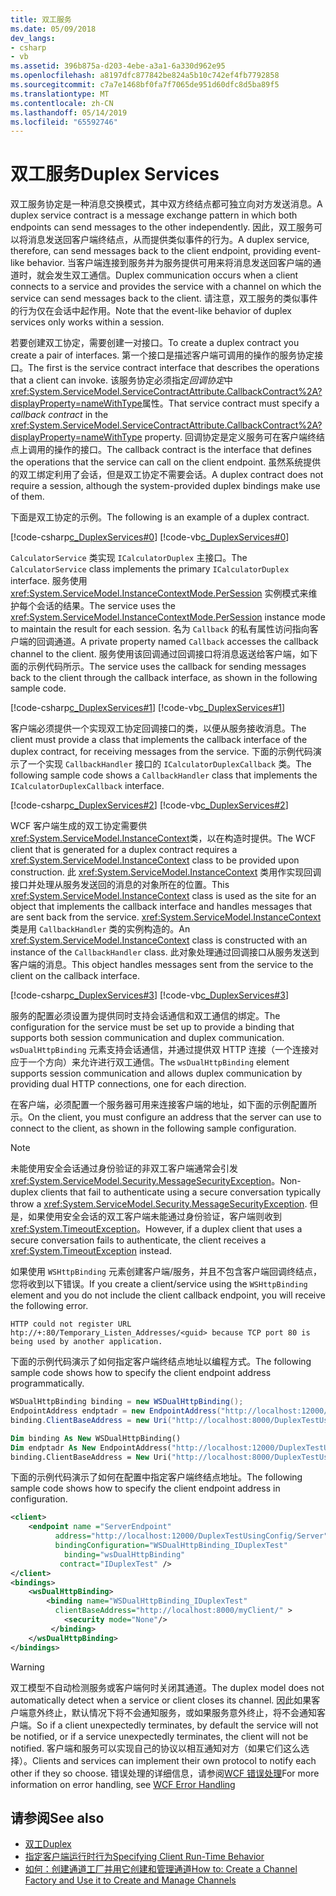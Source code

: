 ```yaml
---
title: 双工服务
ms.date: 05/09/2018
dev_langs:
- csharp
- vb
ms.assetid: 396b875a-d203-4ebe-a3a1-6a330d962e95
ms.openlocfilehash: a8197dfc877842be824a5b10c742ef4fb7792858
ms.sourcegitcommit: c7a7e1468bf0fa7f7065de951d60dfc8d5ba89f5
ms.translationtype: MT
ms.contentlocale: zh-CN
ms.lasthandoff: 05/14/2019
ms.locfileid: "65592746"
---
```

# <a name="duplex-services"></a><span data-ttu-id="9c271-102">双工服务</span><span class="sxs-lookup"><span data-stu-id="9c271-102">Duplex Services</span></span>

<span data-ttu-id="9c271-103">双工服务协定是一种消息交换模式，其中双方终结点都可独立向对方发送消息。</span><span class="sxs-lookup"><span data-stu-id="9c271-103">A duplex service contract is a message exchange pattern in which both endpoints can send messages to the other independently.</span></span> <span data-ttu-id="9c271-104">因此，双工服务可以将消息发送回客户端终结点，从而提供类似事件的行为。</span><span class="sxs-lookup"><span data-stu-id="9c271-104">A duplex service, therefore, can send messages back to the client endpoint, providing event-like behavior.</span></span> <span data-ttu-id="9c271-105">当客户端连接到服务并为服务提供可用来将消息发送回客户端的通道时，就会发生双工通信。</span><span class="sxs-lookup"><span data-stu-id="9c271-105">Duplex communication occurs when a client connects to a service and provides the service with a channel on which the service can send messages back to the client.</span></span> <span data-ttu-id="9c271-106">请注意，双工服务的类似事件的行为仅在会话中起作用。</span><span class="sxs-lookup"><span data-stu-id="9c271-106">Note that the event-like behavior of duplex services only works within a session.</span></span>

<span data-ttu-id="9c271-107">若要创建双工协定，需要创建一对接口。</span><span class="sxs-lookup"><span data-stu-id="9c271-107">To create a duplex contract you create a pair of interfaces.</span></span> <span data-ttu-id="9c271-108">第一个接口是描述客户端可调用的操作的服务协定接口。</span><span class="sxs-lookup"><span data-stu-id="9c271-108">The first is the service contract interface that describes the operations that a client can invoke.</span></span> <span data-ttu-id="9c271-109">该服务协定必须指定*回调协定*中<xref:System.ServiceModel.ServiceContractAttribute.CallbackContract%2A?displayProperty=nameWithType>属性。</span><span class="sxs-lookup"><span data-stu-id="9c271-109">That service contract must specify a *callback contract* in the <xref:System.ServiceModel.ServiceContractAttribute.CallbackContract%2A?displayProperty=nameWithType> property.</span></span> <span data-ttu-id="9c271-110">回调协定是定义服务可在客户端终结点上调用的操作的接口。</span><span class="sxs-lookup"><span data-stu-id="9c271-110">The callback contract is the interface that defines the operations that the service can call on the client endpoint.</span></span> <span data-ttu-id="9c271-111">虽然系统提供的双工绑定利用了会话，但是双工协定不需要会话。</span><span class="sxs-lookup"><span data-stu-id="9c271-111">A duplex contract does not require a session, although the system-provided duplex bindings make use of them.</span></span>

<span data-ttu-id="9c271-112">下面是双工协定的示例。</span><span class="sxs-lookup"><span data-stu-id="9c271-112">The following is an example of a duplex contract.</span></span>

[!code-csharp[c_DuplexServices#0](../../../../samples/snippets/csharp/VS_Snippets_CFX/c_duplexservices/cs/service.cs#0)]
[!code-vb[c_DuplexServices#0](../../../../samples/snippets/visualbasic/VS_Snippets_CFX/c_duplexservices/vb/service.vb#0)]

<span data-ttu-id="9c271-113">`CalculatorService` 类实现 `ICalculatorDuplex` 主接口。</span><span class="sxs-lookup"><span data-stu-id="9c271-113">The `CalculatorService` class implements the primary `ICalculatorDuplex` interface.</span></span> <span data-ttu-id="9c271-114">服务使用 <xref:System.ServiceModel.InstanceContextMode.PerSession> 实例模式来维护每个会话的结果。</span><span class="sxs-lookup"><span data-stu-id="9c271-114">The service uses the <xref:System.ServiceModel.InstanceContextMode.PerSession> instance mode to maintain the result for each session.</span></span> <span data-ttu-id="9c271-115">名为 `Callback` 的私有属性访问指向客户端的回调通道。</span><span class="sxs-lookup"><span data-stu-id="9c271-115">A private property named `Callback` accesses the callback channel to the client.</span></span> <span data-ttu-id="9c271-116">服务使用该回调通过回调接口将消息返送给客户端，如下面的示例代码所示。</span><span class="sxs-lookup"><span data-stu-id="9c271-116">The service uses the callback for sending messages back to the client through the callback interface, as shown in the following sample code.</span></span>

[!code-csharp[c_DuplexServices#1](../../../../samples/snippets/csharp/VS_Snippets_CFX/c_duplexservices/cs/service.cs#1)]
[!code-vb[c_DuplexServices#1](../../../../samples/snippets/visualbasic/VS_Snippets_CFX/c_duplexservices/vb/service.vb#1)]

<span data-ttu-id="9c271-117">客户端必须提供一个实现双工协定回调接口的类，以便从服务接收消息。</span><span class="sxs-lookup"><span data-stu-id="9c271-117">The client must provide a class that implements the callback interface of the duplex contract, for receiving messages from the service.</span></span> <span data-ttu-id="9c271-118">下面的示例代码演示了一个实现 `CallbackHandler` 接口的 `ICalculatorDuplexCallback` 类。</span><span class="sxs-lookup"><span data-stu-id="9c271-118">The following sample code shows a `CallbackHandler` class that implements the `ICalculatorDuplexCallback` interface.</span></span>

[!code-csharp[c_DuplexServices#2](../../../../samples/snippets/csharp/VS_Snippets_CFX/c_duplexservices/cs/client.cs#2)]
[!code-vb[c_DuplexServices#2](../../../../samples/snippets/visualbasic/VS_Snippets_CFX/c_duplexservices/vb/client.vb#2)]

<span data-ttu-id="9c271-119">WCF 客户端生成的双工协定需要供<xref:System.ServiceModel.InstanceContext>类，以在构造时提供。</span><span class="sxs-lookup"><span data-stu-id="9c271-119">The WCF client that is generated for a duplex contract requires a <xref:System.ServiceModel.InstanceContext> class to be provided upon construction.</span></span> <span data-ttu-id="9c271-120">此 <xref:System.ServiceModel.InstanceContext> 类用作实现回调接口并处理从服务发送回的消息的对象所在的位置。</span><span class="sxs-lookup"><span data-stu-id="9c271-120">This <xref:System.ServiceModel.InstanceContext> class is used as the site for an object that implements the callback interface and handles messages that are sent back from the service.</span></span> <span data-ttu-id="9c271-121"><xref:System.ServiceModel.InstanceContext> 类是用 `CallbackHandler` 类的实例构造的。</span><span class="sxs-lookup"><span data-stu-id="9c271-121">An <xref:System.ServiceModel.InstanceContext> class is constructed with an instance of the `CallbackHandler` class.</span></span> <span data-ttu-id="9c271-122">此对象处理通过回调接口从服务发送到客户端的消息。</span><span class="sxs-lookup"><span data-stu-id="9c271-122">This object handles messages sent from the service to the client on the callback interface.</span></span>

[!code-csharp[c_DuplexServices#3](../../../../samples/snippets/csharp/VS_Snippets_CFX/c_duplexservices/cs/client.cs#3)]
[!code-vb[c_DuplexServices#3](../../../../samples/snippets/visualbasic/VS_Snippets_CFX/c_duplexservices/vb/client.vb#3)]

<span data-ttu-id="9c271-123">服务的配置必须设置为提供同时支持会话通信和双工通信的绑定。</span><span class="sxs-lookup"><span data-stu-id="9c271-123">The configuration for the service must be set up to provide a binding that supports both session communication and duplex communication.</span></span> <span data-ttu-id="9c271-124">`wsDualHttpBinding` 元素支持会话通信，并通过提供双 HTTP 连接（一个连接对应于一个方向）来允许进行双工通信。</span><span class="sxs-lookup"><span data-stu-id="9c271-124">The `wsDualHttpBinding` element supports session communication and allows duplex communication by providing dual HTTP connections, one for each direction.</span></span>

<span data-ttu-id="9c271-125">在客户端，必须配置一个服务器可用来连接客户端的地址，如下面的示例配置所示。</span><span class="sxs-lookup"><span data-stu-id="9c271-125">On the client, you must configure an address that the server can use to connect to the client, as shown in the following sample configuration.</span></span>

> [!NOTE]
> <span data-ttu-id="9c271-126">未能使用安全会话通过身份验证的非双工客户端通常会引发 <xref:System.ServiceModel.Security.MessageSecurityException>。</span><span class="sxs-lookup"><span data-stu-id="9c271-126">Non-duplex clients that fail to authenticate using a secure conversation typically throw a <xref:System.ServiceModel.Security.MessageSecurityException>.</span></span> <span data-ttu-id="9c271-127">但是，如果使用安全会话的双工客户端未能通过身份验证，客户端则收到 <xref:System.TimeoutException>。</span><span class="sxs-lookup"><span data-stu-id="9c271-127">However, if a duplex client that uses a secure conversation fails to authenticate, the client receives a <xref:System.TimeoutException> instead.</span></span>

<span data-ttu-id="9c271-128">如果使用 `WSHttpBinding` 元素创建客户端/服务，并且不包含客户端回调终结点，您将收到以下错误。</span><span class="sxs-lookup"><span data-stu-id="9c271-128">If you create a client/service using the `WSHttpBinding` element and you do not include the client callback endpoint, you will receive the following error.</span></span>

```
HTTP could not register URL
htp://+:80/Temporary_Listen_Addresses/<guid> because TCP port 80 is being used by another application.
```

<span data-ttu-id="9c271-129">下面的示例代码演示了如何指定客户端终结点地址以编程方式。</span><span class="sxs-lookup"><span data-stu-id="9c271-129">The following sample code shows how to specify the client endpoint address programmatically.</span></span>

```csharp
WSDualHttpBinding binding = new WSDualHttpBinding();
EndpointAddress endptadr = new EndpointAddress("http://localhost:12000/DuplexTestUsingCode/Server");
binding.ClientBaseAddress = new Uri("http://localhost:8000/DuplexTestUsingCode/Client/");
```

```vb
Dim binding As New WSDualHttpBinding()
Dim endptadr As New EndpointAddress("http://localhost:12000/DuplexTestUsingCode/Server")
binding.ClientBaseAddress = New Uri("http://localhost:8000/DuplexTestUsingCode/Client/")
```

<span data-ttu-id="9c271-130">下面的示例代码演示了如何在配置中指定客户端终结点地址。</span><span class="sxs-lookup"><span data-stu-id="9c271-130">The following sample code shows how to specify the client endpoint address in configuration.</span></span>

```xml
<client>
    <endpoint name ="ServerEndpoint"
          address="http://localhost:12000/DuplexTestUsingConfig/Server"
          bindingConfiguration="WSDualHttpBinding_IDuplexTest"
            binding="wsDualHttpBinding"
           contract="IDuplexTest" />
</client>
<bindings>
    <wsDualHttpBinding>
        <binding name="WSDualHttpBinding_IDuplexTest"
          clientBaseAddress="http://localhost:8000/myClient/" >
            <security mode="None"/>
         </binding>
    </wsDualHttpBinding>
</bindings>
```

> [!WARNING]
> <span data-ttu-id="9c271-131">双工模型不自动检测服务或客户端何时关闭其通道。</span><span class="sxs-lookup"><span data-stu-id="9c271-131">The duplex model does not automatically detect when a service or client closes its channel.</span></span> <span data-ttu-id="9c271-132">因此如果客户端意外终止，默认情况下将不会通知服务，或如果服务意外终止，将不会通知客户端。</span><span class="sxs-lookup"><span data-stu-id="9c271-132">So if a client unexpectedly terminates, by default the service will not be notified, or if a service unexpectedly terminates, the client will not be notified.</span></span> <span data-ttu-id="9c271-133">客户端和服务可以实现自己的协议以相互通知对方（如果它们这么选择）。</span><span class="sxs-lookup"><span data-stu-id="9c271-133">Clients and services can implement their own protocol to notify each other if they so choose.</span></span> <span data-ttu-id="9c271-134">错误处理的详细信息，请参阅[WCF 错误处理](../wcf-error-handling.md)</span><span class="sxs-lookup"><span data-stu-id="9c271-134">For more information on error handling, see [WCF Error Handling](../wcf-error-handling.md)</span></span>

## <a name="see-also"></a><span data-ttu-id="9c271-135">请参阅</span><span class="sxs-lookup"><span data-stu-id="9c271-135">See also</span></span>

- [<span data-ttu-id="9c271-136">双工</span><span class="sxs-lookup"><span data-stu-id="9c271-136">Duplex</span></span>](../samples/duplex.md)
- [<span data-ttu-id="9c271-137">指定客户端运行时行为</span><span class="sxs-lookup"><span data-stu-id="9c271-137">Specifying Client Run-Time Behavior</span></span>](../specifying-client-run-time-behavior.md)
- [<span data-ttu-id="9c271-138">如何：创建通道工厂并用它创建和管理通道</span><span class="sxs-lookup"><span data-stu-id="9c271-138">How to: Create a Channel Factory and Use it to Create and Manage Channels</span></span>](how-to-create-a-channel-factory-and-use-it-to-create-and-manage-channels.md)

